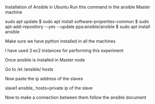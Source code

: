  Installation of Ansible in Ubuntu
Run this command in the ansible Master machine

sudo apt update
$ sudo apt install software-properties-common
$ sudo apt-add-repository --yes --update ppa:ansible/ansible
$ sudo apt install ansible

Make sure we have python installed in all the machines

I have used 3 ec2 instances for performing this experiment

Once ansible is installed in Master node

Go to 
/et /ansible/ hosts

Now paste the ip address of the slaves

slave1 ansible_ hosts=private ip of the slave

Now to make a connection between them follow the ansible document
